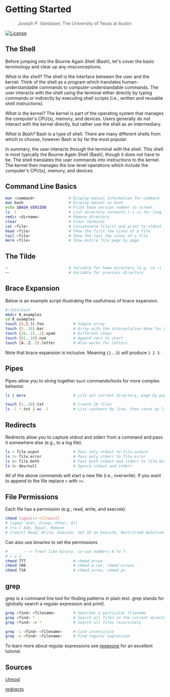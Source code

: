 # Getting Started

> Joseph P. Vantassel, The University of Texas at Austin

[![License](https://img.shields.io/badge/license-CC--By--SA--4.0-brightgreen.svg)](https://github.com/jpvantassel/bash-course/blob/master/LICENSE.md)

## The Shell

Before jumping into the Bourne Again Shell (Bash), let's cover the basic
terminology and clear up any misconceptions.

_What is the shell?_ The shell is the interface between the user and the kernel.
Think of the shell as a program which translates human-understandable commands
to computer-understandable commands. The user interacts with the shell using
the terminal either directly by typing commands or indirectly by executing
shell scripts (i.e., written and reusable shell instructions).

_What is the kernel?_ The kernel is part of the operating system that manages
the computer's CPU(s), memory, and devices. Users generally do not interact with
the kernel directly, but rather use the shell as an intermediary.

_What is Bash?_ Bash is a type of shell. There are many different shells from
which to choose, however Bash is by far the most popular.

In summary, the user interacts through the terminal with the shell. This shell
is most typically the Bourne Again Shell (Bash), though it does not have to be.
The shell translates the user commands into instructions to the kernel. The
kernel then manages the low-level operations which include the computer's
CPU(s), memory, and devices.

## Command Line Basics

```bash
man <command>               # Display manual information for command
man bash                    # Display manual on bash
echo $BASH_VERSION          # Print bash version number to screen
ls -l                       # List directory contents (-l is for long listing)
rmdir <dirname>             # Remove directory
clear                       # Clear terminal
cat <file>                  # Concatenate file(s) and print to stdout
head <file>                 # Show the first few lines of a file
tail <file>                 # Show the last few lines of a file
more <file>                 # Show entire file page by page
```

## The Tilde

```bash
~                           # Variable for home directory (e.g. cd ~)
~-                          # Variable for previous directory
```

## Brace Expansion

Below is an example script illustrating the usefulness of brace expansion.

```bash
#!/bin/bash
mkdir 0_examples
cd 0_examples
touch {1,2,3}.foo             # Simple array
touch {5..10}.bar             # Array with the interpolation done for you
touch {20..15..2}.spam        # Different steps
touch {01..10}.num            # Append zero to start
touch {A..Z..5}.letter        # Also works for letters
```

Note that brace expansion is inclusive. Meaning `{1..3}` will produce `1 2 3`.

## Pipes

Pipes allow you to string together `bash` commands/tools for more complex
behavior.

```bash
ls | more                     # List out current directory, page by page.

touch {1..10}.txt             # Create 10 files
ls -l *.txt | wc -l           # List contents by line, then count by line
```

## Redirects

Redirects allow you to capture stdout and stderr from a command and
pass it somewhere else (e.g., to a log file).

```bash
ls > file.ouput               # Pass only stdout to file.output
ls 2> file.error              # Pass only stderr to file.error
ls &> file.both               # Pass both stdout and stderr to file.both
ls &> dev/null                # Ignore stdout and stderr
```

All of the above commands will start a new file (i.e., overwrite). If you
want to append to the file replace `>` with `>>`.

## File Permissions

Each file has a permission (e.g., read, write, and execute).

```bash
chmod [ugoa][+-=][rwxst]
# [ugoa] User, Group, Other, All
# [+=-] Add, Equal, Remove
# [rwxst] Read, Write, Execute, Set ID on Execute, Restricted deletion flag.
```

Can also use binaries to set the permissions

```bash
# _ _ _ ---> Treat like binary, so use numbers 0 to 7
# r w x
chmod 777                     # chmod a+rwx
chmod 700                     # chmod a-rwx, chmod u+rwxs
chmod 710                     # chmod u=rwx, chmod g+
```

## grep

grep is a command line tool for finding patterns in plain text. grep
stands for (globally search a regular expression and print).

```bash
grep <find> <filename>        # Searches a particular filename
grep <find> *                 # Search all files in the current directory
grep <find> -r *              # Search all files recursively

grep -i <find> <filename>     # Case insensitive
grep -e <find> <filename>     # Find regular expression
```

To learn more about regular expressions see
[regexone](https://regexone.com/) for an excellent tutorial.

<!-- ### awk
TODO
```bash
```` -->

## Sources

[chmod](https://ss64.com/bash/chmod.html)

[redirects](https://askubuntu.com/questions/420981/how-do-i-save-terminal-output-to-a-file)
